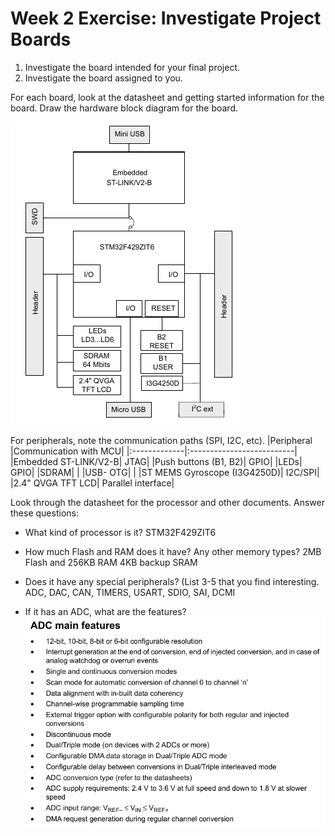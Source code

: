 # Week 2 Exercise: Investigate Project Boards
1. Investigate the board intended for your final project. 
2. Investigate the board assigned to you. 

For each board, look at the datasheet and getting started information for the board. 
Draw the hardware block diagram for the board.

![Dev board: Hardware block diagram](assets/hw_bd_stm32f4discovery.png)


For peripherals, note the communication paths (SPI, I2C, etc).
|Peripheral      |Communication with MCU|
|:-------------|:--------------------------|
|Embedded ST-LINK/V2-B|    JTAG|
|Push buttons (B1, B2)|    GPIO|
|LEDs|            GPIO|
|SDRAM|         |
|USB- OTG|               |
|ST MEMS Gyroscope (I3G4250D)|    I2C/SPI|
|2.4" QVGA TFT LCD|       Parallel interface|

Look through the datasheet for the processor and other documents. Answer these questions: 

* What kind of processor is it? 
STM32F429ZIT6

* How much Flash and RAM does it have? Any other memory types? 
2MB Flash and 256KB RAM
4KB backup SRAM

* Does it have any special peripherals? (List 3-5 that you find interesting.
ADC, DAC, CAN, TIMERS, USART, SDIO, SAI, DCMI 

* If it has an ADC, what are the features? 
![ADC features](assets/ADC_features.png)
